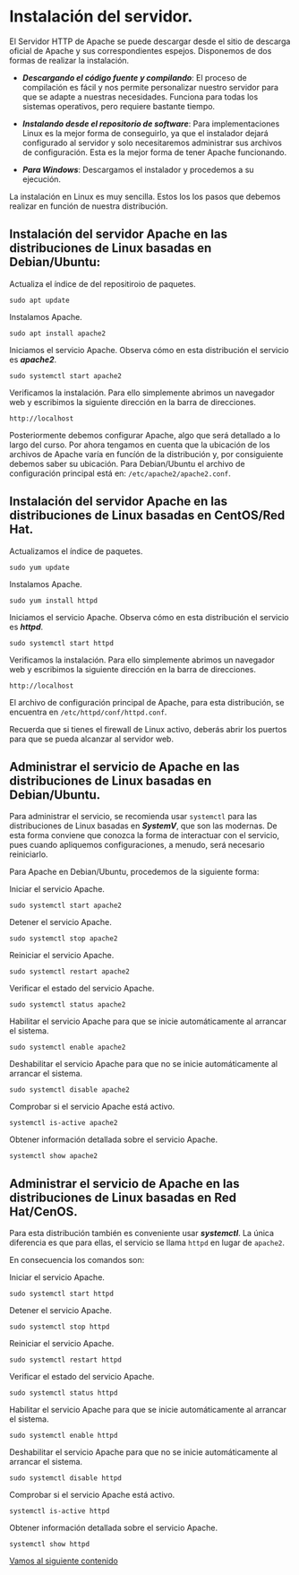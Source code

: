 # Instalación del servidor.

El Servidor HTTP de Apache se puede descargar desde el sitio de descarga oficial de Apache y sus correspondientes espejos. Disponemos de dos formas de realizar la instalación.

* ***Descargando el código fuente y compilando***: El proceso de compilación es fácil y nos permite personalizar nuestro servidor para que se adapte a nuestras necesidades. Funciona para todas los sistemas operativos, pero requiere bastante tiempo. 

* ***Instalando desde el repositorio de software***: Para implementaciones Linux es la mejor forma de conseguirlo, ya que el instalador dejará configurado al servidor y solo necesitaremos administrar sus archivos de configuración. Esta es la mejor forma de tener Apache funcionando.

* ***Para Windows***: Descargamos el instalador y procedemos a su ejecución.

La instalación en Linux es muy sencilla. Estos los los pasos que debemos realizar en función de nuestra distribución.

## Instalación del servidor Apache en las distribuciones de Linux basadas en Debian/Ubuntu:

Actualiza el índice de del repositiroio de paquetes.

```
sudo apt update
```

Instalamos Apache.

```
sudo apt install apache2
```

Iniciamos el servicio Apache. Observa cómo en esta distribución el servicio es ***apache2***.

```
sudo systemctl start apache2
```

Verificamos la instalación. Para ello simplemente abrimos un navegador web y escribimos la siguiente dirección en la barra de direcciones. 
```
http://localhost
```

Posteriormente debemos configurar Apache, algo que será detallado a lo largo del curso. Por ahora tengamos en cuenta que la ubicación de los archivos de Apache varía en funcíón de la distribución y, por consiguiente debemos saber su ubicación. Para Debian/Ubuntu el archivo de configuración principal está en: `/etc/apache2/apache2.conf`.


## Instalación del servidor Apache en las distribuciones de Linux basadas en CentOS/Red Hat.

Actualizamos el índice de paquetes.

```
sudo yum update
```

Instalamos Apache.

```
sudo yum install httpd
```

Iniciamos el servicio Apache. Observa cómo en esta distribución el servicio es ***httpd***.

```
sudo systemctl start httpd
```

Verificamos la instalación. Para ello simplemente abrimos un navegador web y escribimos la siguiente dirección en la barra de direcciones. 
```
http://localhost
```

El archivo de configuración principal de Apache, para esta distribución, se encuentra en `/etc/httpd/conf/httpd.conf`.

Recuerda que si tienes el firewall de Linux activo, deberás abrir los puertos para que se pueda alcanzar al servidor web.

## Administrar el servicio de Apache en las distribuciones de Linux basadas en Debian/Ubuntu.

Para administrar el servicio, se recomienda usar `systemctl` para las distribuciones de Linux basadas en ***SystemV***, que son las modernas. De esta forma conviene que conozca la forma de interactuar con el servicio, pues cuando apliquemos configuraciones, a menudo, será necesario reiniciarlo.

Para Apache en Debian/Ubuntu, procedemos de la siguiente forma:

Iniciar el servicio Apache.

```
sudo systemctl start apache2
```

Detener el servicio Apache.

```
sudo systemctl stop apache2
```

Reiniciar el servicio Apache.

```
sudo systemctl restart apache2
```

Verificar el estado del servicio Apache.

```
sudo systemctl status apache2
```

Habilitar el servicio Apache para que se inicie automáticamente al arrancar el sistema.

```
sudo systemctl enable apache2
```

Deshabilitar el servicio Apache para que no se inicie automáticamente al arrancar el sistema.

```
sudo systemctl disable apache2
```

Comprobar si el servicio Apache está activo.

```
systemctl is-active apache2
```

Obtener información detallada sobre el servicio Apache.

```
systemctl show apache2
```

## Administrar el servicio de Apache en las distribuciones de Linux basadas en Red Hat/CenOS.

Para esta distribución también es conveniente usar ***systemctl***. La única diferencia es que para ellas, el servicio se llama `httpd` en lugar de `apache2`. 

En consecuencia los comandos son:

Iniciar el servicio Apache.

```
sudo systemctl start httpd
```

Detener el servicio Apache.

```
sudo systemctl stop httpd
```

Reiniciar el servicio Apache.

```
sudo systemctl restart httpd
```

Verificar el estado del servicio Apache.

```
sudo systemctl status httpd
```

Habilitar el servicio Apache para que se inicie automáticamente al arrancar el sistema.

```
sudo systemctl enable httpd
```

Deshabilitar el servicio Apache para que no se inicie automáticamente al arrancar el sistema.

```
sudo systemctl disable httpd
```

Comprobar si el servicio Apache está activo.

```
systemctl is-active httpd
```

Obtener información detallada sobre el servicio Apache.

```
systemctl show httpd
```

[Vamos al siguiente contenido](./20-B.md)